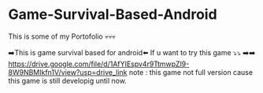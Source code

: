 # Game-Survival-Based-Android
This is some of my Portofolio 💀💀💀

➡️This is game survival based for android⬅️
If u want to try this game ⤵️⤵️
➡️➡️ https://drive.google.com/file/d/1AfYIEspv4r9TtmwpZl9-8W9NBMIkfn1V/view?usp=drive_link
note : this game not full version cause this game is still developig until now.
